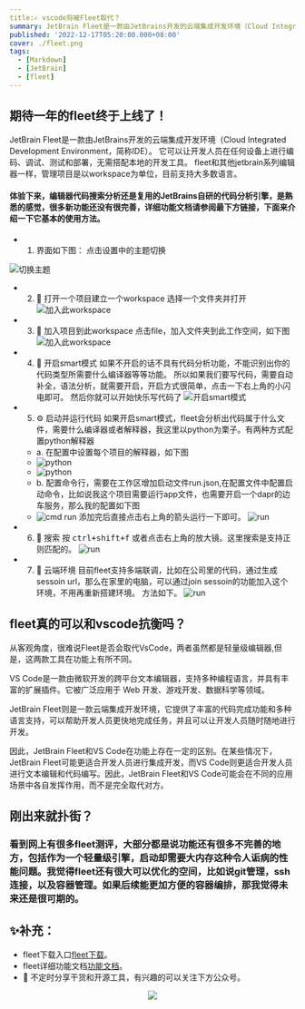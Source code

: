 ```yaml
---
title:✍ vscode将被Fleet取代？
summary: JetBrain Fleet是一款由JetBrains开发的云端集成开发环境（Cloud Integrated Development Environment，简称IDE）。
published: '2022-12-17T05:20:00.000+08:00'
cover: ./fleet.png
tags:
  - [Markdown]
  - [JetBrain]
  - [fleet]
---
```


## 期待一年的fleet终于上线了！

JetBrain Fleet是一款由JetBrains开发的云端集成开发环境（Cloud Integrated Development Environment，简称IDE）。
它可以让开发人员在任何设备上进行编码、调试、测试和部署，无需搭配本地的开发工具。
fleet和其他jetbrain系列编辑器一样，管理项目是以workspace为单位，目前支持大多数语言。
#### 体验下来，编辑器代码搜索分析还是复用的JetBrains自研的代码分析引擎，是熟悉的感觉，很多新功能还没有很完善，详细功能文档请参阅最下方链接，下面来介绍一下它基本的使用方法。

- 1. 界面如下图：
点击设置中的主题切换

![切换主题](./template.png)


- 2. 👷 打开一个项目建立一个workspace
选择一个文件夹并打开
![加入此workspace](./new.png)

- 3. 📁 加入项目到此workspace
点击file，加入文件夹到此工作空间，如下图
![加入此workspace](./add_to_workspace.png)

- 4. 🤗 开启smart模式
如果不开启的话不具有代码分析功能，不能识别出你的代码类型所需要什么编译器等等功能。
所以如果我们要写代码，需要自动补全，语法分析，就需要开启，开启方式很简单，点击一下右上角的小闪电即可。
然后你就可以开始快乐写代码了
![开启smart模式](./smart.png)

- 5. ⚙️ 启动并运行代码
如果开启smart模式，fleet会分析出代码属于什么文件，需要什么编译器或者解释器，我这里以python为栗子。有两种方式配置python解释器
    - a. 在配置中设置每个项目的解释器，如下图
    - ![python](./choose_python.png)
    - ![python](./choose_finish.png)
    - b. 配置命令行，需要在工作区增加启动文件run.json,在配置文件中配置启动命令，比如说我这个项目需要运行app文件，也需要开启一个dapr的边车服务，那么我的配置如下图
    - ![cmd run](./add_cmd.png)
添加完后直接点击右上角的箭头运行一下即可。
![run](./run.png)

- 6. 🔎 搜索
按 <kbd>ctrl+shift+f</kbd> 或者点击右上角的放大镜。这里搜索是支持正则匹配的。
![run](./search.png)

- 7. 🚀 云端环境
目前fleet支持多端联调，比如在公司里的代码，通过生成sessoin url，那么在家里的电脑，可以通过join sessoin的功能加入这个环境，不用再重新搭建环境。
方法如下。
![run](./join.png)

## fleet真的可以和vscode抗衡吗？

从客观角度，很难说Fleet是否会取代VsCode，两者虽然都是轻量级编辑器,但是，这两款工具在功能上有所不同。

VS Code是一款由微软开发的跨平台文本编辑器，支持多种编程语言，并具有丰富的扩展插件。它被广泛应用于 Web 开发、游戏开发、数据科学等领域。

JetBrain Fleet则是一款云端集成开发环境，它提供了丰富的代码完成功能和多种语言支持，可以帮助开发人员更快地完成任务，并且可以让开发人员随时随地进行开发。

因此，JetBrain Fleet和VS Code在功能上存在一定的区别。在某些情况下，JetBrain Fleet可能更适合开发人员进行集成开发，而VS Code则更适合开发人员进行文本编辑和代码编写。因此，JetBrain Fleet和VS Code可能会在不同的应用场景中各自发挥作用，而不是完全取代对方。

## 刚出来就扑街？
### 看到网上有很多fleet测评，大部分都是说功能还有很多不完善的地方，包括作为一个轻量级引擎，启动却需要大内存这种令人诟病的性能问题。我觉得fleet还有很大可以优化的空间，比如说git管理，ssh连接，以及容器管理。如果后续能更加方便的容器编排，那我觉得未来还是很可期的。

## ✨补充：

- fleet下载入口[fleet下载](https://www.jetbrains.com/fleet/)。
- fleet详细功能文档[功能文档](https://www.jetbrains.com/help/fleet/getting-started.html)。
- 🚀 不定时分享干货和开源工具，有兴趣的可以关注下方公众号。

<div align="center"><img src="https://my-bucket-1259813675.cos-website.ap-guangzhou.myqcloud.com/wordpress/2022/05/20220504120500968-300x300.jpg">
</div>